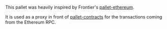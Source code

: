 This pallet was heavily inspired by Frontier's [pallet-ethereum](https://github.com/paritytech/frontier/tree/master/frame/ethereum).  

It is used as a proxy in front of [pallet-contracts](https://github.com/paritytech/polkadot-sdk/tree/master/substrate/frame/contracts) for the transactions coming from the Ethereum RPC.
